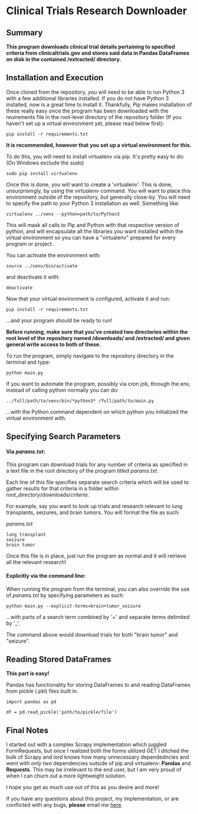 # Clinical Trials Research Downloader


## Summary

**This program downloads clinical trial details pertaining to specified criteria from clinicaltrials.gov and stores said data in Pandas DataFrames on disk in the contained /extracted/ directory.**


## Installation and Execution

Once cloned from the repository, you will need to be able to run Python 3 with a few additional libraries installed. If you do not have Python 3 installed, now is a great time to install it. Thankfully, Pip makes installation of these really easy once the program has been downloaded with the reuirements file in the root-level directory of the repository folder (If you haven't set up a virtual environment yet, please read below first):
```
pip install -r requirements.txt
```


**It is recommended, however that you set up a virtual environment for this.**

To do this, you will need to install virtualenv via pip. It's pretty easy to do:
(On Windows exclude the *sudo*)
```
sudo pip install virtualenv
```

Once this is done, you will want to create a 'virtualenv'. This is done, unsurprisingly, by using the *virtualenv* command. You will want to place this environment outside of the repository, but generally close-by. You will need to specify the path to your Python 3 installation as well. Something like:
```
virtualenv ../venv --python=path/to/Python3
```

This will mask all calls to Pip and Python with that respective version of python, and will encapsulate all the libraries you want installed within the virtual environment so you can have a "virtualenv" prepared for every program or project.


You can activate the environment with:
```
source ../venv/bin/activate
```
and deactivate it with:
```
deactivate
```


Now that your virtual environment is configured, activate it and run:
```
pip install -r requirements.txt
```
...and your program should be ready to run!


**Before running, make sure that you've created two directories within the root level of the repository named /downloads/ and /extracted/ and given general write access to both of these.**

To run the program, simply navigate to the repository directory in the terminal and type:
```
python main.py
```



If you want to automate the program, possibly via cron job, through the env, instead of calling python normally you can do:
```
../full/path/to/venv/bin/*python3* /full/path/to/main.py
```
...with the Python command dependent on which python you initialized the virtual environment with.


## Specifying Search Parameters



#### Via *params.txt*:

This program can download trials for any number of criteria as specified in a text file in the root directory of the program titled *params.txt*.

Each line of this file specifies separate search criteria which will be used
to gather results for that criteria in a folder within *root_directory*/downloads/*criteria*.

For example, say you want to look up trials and research relevant to lung transplants, seizures, and brain tumors. You will format the file as such:

*params.txt*
```
lung transplant
seizure
brain tumor
```


Once this file is in place, just run the program as normal and it will retrieve all the relevant research!



#### Explicitly via the command line:

When running the program from the terminal, you can also override the use of *params.txt* by specifying parameters as such:
```
python main.py --explicit-terms=brain+tumor_seizure
```

...with parts of a search term combined by '+' and separate terms delimited by '_'.

The command above would download trials for both "brain tumor" and "seizure".


## Reading Stored DataFrames

**This part is easy!**

Pandas has functionality for storing DataFrames to and reading DataFrames from pickle (.pkl) files built in.

```
import pandas as pd

df = pd.read_pickle('path/to/pickle/file')
```

## Final Notes

I started out with a complex Scrapy implementation which juggled FormRequests, but once I realized both the forms utilized GET I ditched the bulk of Scrapy and lord knows how many unnecessary dependedncies and went with *only two* dependencies outside of pip and virtualenv: **Pandas** and **Requests**. This may be irrelevant to the end user, but I am very proud of when I can churn out a more lightweight solution.

I hope you get as much use out of this as you desire and more!

If you have any questions about this project, my implementation, or are conflicted with any bugs, **please** email me [here](josephdebartola@gmail.com).